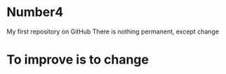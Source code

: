 # Number4
My first repository on GitHub
There is nothing permanent, except change
# To improve is to change
